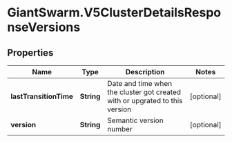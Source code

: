 # GiantSwarm.V5ClusterDetailsResponseVersions

## Properties

Name | Type | Description | Notes
------------ | ------------- | ------------- | -------------
**lastTransitionTime** | **String** | Date and time when the cluster got created with or upgrated to this version | [optional] 
**version** | **String** | Semantic version number | [optional] 


